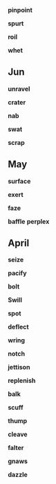 
**pinpoint**

**spurt** 

**roil**

**whet**

## Jun 

**unravel**

**crater** 

**nab**

**swat**

**scrap**

## May 


**surface**

**exert**

**faze**

**baffle**
**perplex**

## April 

**seize** 

**pacify**

**bolt**

**Swill**

**spot**

**deflect**

**wring**

**notch**  

**jettison**

**replenish**

**balk**

**scuff**

**thump**

**cleave**

**falter**

**gnaws**

**dazzle** 
